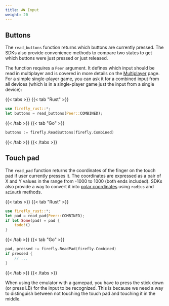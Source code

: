```yaml
---
title: 🎮 Input
weight: 20
---
```


## Buttons

The `read_buttons` function returns which buttons are currently pressed. The SDKs also provide convenience methods to compare two states to get which buttons were just pressed or just released.

The function requires a `Peer` argument. It defines which input should be read in multiplayer and is covered in more details on the [Multiplayer](./net.md) page. For a simple single-player game, you can ask it for a combined input from all devices (which is in a single-player game just the input from a single device):

{{< tabs >}}
{{< tab "Rust" >}}

```rust
use firefly_rust::*;
let buttons = read_buttons(Peer::COMBINED);
```

{{< /tab >}}
{{< tab "Go" >}}

```go
buttons := firefly.ReadButtons(firefly.Combined)
```

{{< /tab >}}
{{< /tabs >}}

## Touch pad

The `read_pad` function returns the coordinates of the finger on the touch pad if user currently presses it. The coordinates are expressed as a pair of X and Y values in the range from -1000 to 1000 (both ends included). SDKs also provide a way to convert it into [polar coordinates](https://en.wikipedia.org/wiki/Polar_coordinate_system) using `radius` and `azimuth` methods.

{{< tabs >}}
{{< tab "Rust" >}}

```rust
use firefly_rust::*;
let pad = read_pad(Peer::COMBINED);
if let Some(pad) = pad {
    todo!()
}
```

{{< /tab >}}
{{< tab "Go" >}}

```go
pad, pressed := firefly.ReadPad(firefly.Combined)
if pressed {
    // ...
}
```

{{< /tab >}}
{{< /tabs >}}

When using the emulator with a gamepad, you have to press the stick down (or press LB) for the input to be recognized. This is because we need a way to distinguish between not touching the touch pad and touching it in the middle.
